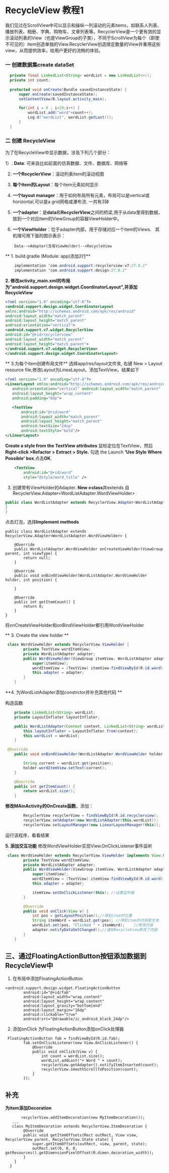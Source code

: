 # RecycleView 教程1

我们见过在ScrollView中可以显示和操纵一列滚动的元素items，如联系人列表、播放列表、相册、字典、购物车、文章列表等。RecyclerView是一个更有效的显示滚动列表的View（也是ViewGroup的子类），不同于ScrollView为每个（即使不可见的）item创造单独的View.RecyclerView创造限定数量的View并重用这些view，从而提供效率，给用户更好的流畅的体验。

### 一 创建数据集create dataSet
  ```java
    private final LinkedList<String> wordList = new LinkedList<>();
    private int count;
    
    protected void onCreate(Bundle savedInstanceState) {
        super.onCreate(savedInstanceState);
        setContentView(R.layout.activity_main);

        for(int i = 0 ; i<20;i++) {
            wordList.add("word"+count++);
            Log.d("wordList", wordList.getLast());
        }
    }
  ```
 ### 二 创建 RecycleView
 
 为了在RecycleView中显示数据，涉及下列几个部分：
 
1）. **Data**: 可来自比如前面的仿真数据、文件、数据库、网络等
    
2) **一个RecyclerView**：滚动列表item的滚动视图
    
3) **每个item的Layout**：每个item元素如何显示
    
4) **一个layout manager**：用于如何布局所有元素，布局可以是vertical或horizontal,可以是a grid网格或瀑布流. 一共有3钟
    
5) **一个adapter**：是**data**和**RecyclerView**之间的桥梁,用于从data里得到数据，放到一个对应item的ViewGroup的容器ViewHolder中。
    
6) **一个ViewHolder**：位于adapter内部，用于存储对应一个item的Views.
   
   其机理可用下面的图示表示：
```
    Data-->Adapter(含有ViewHolder)-->RecycleView
```

** 1. build.gradle (Module: app)添加2行**
``` java   
    implementation 'com.android.support:recyclerview-v7:27.0.2'
    implementation 'com.android.support:design:27.0.2'
```
    
**2. 修改activity_main.xml的布局为"android.support.design.widget.CoordinatorLayout",并添加 RecycleView**

```xml
<?xml version="1.0" encoding="utf-8"?>
<android.support.design.widget.CoordinatorLayout
xmlns:android="http://schemas.android.com/apk/res/android"
android:layout_width="match_parent"
android:layout_height="match_parent"
android:orientation="vertical">
<android.support.v7.widget.RecyclerView
android:id="@+id/recyclerview"
android:layout_width="match_parent"
android:layout_height="match_parent">
</android.support.v7.widget.RecyclerView>
</android.support.design.widget.CoordinatorLayout>
```
** 3.为每个item创建布局文件** 
 选择app/res/layout文件夹, 右键 New > Layout resource file,修改Layout为LineaLayout。添加TextView。结果如下
 ```xml
<?xml version="1.0" encoding="utf-8"?>
<LinearLayout xmlns:android="http://schemas.android.com/apk/res/android"
    android:orientation="vertical" android:layout_width="match_parent"
    android:layout_height="wrap_content"
    android:padding="6dp">

    <TextView
        android:id="@+id/word"
        android:layout_width="match_parent"
        android:layout_height="match_parent"
        android:textSize="24sp"
        android:textStyle="bold"/>
</LinearLayout>
 ```
 
 **Create a style from the TextView attributes**
 鼠标定位在TextView，然后**Right-click >Refactor > Extract > Style.**
 勾选 the Launch **'Use Style Where Possible' box**.点击**OK**.
 
```xml
    <TextView
        android:id="@+id/word"
        style="@style/word_title" />
```

3. 创建带有ViewHolder的Adapter. **New->class**并extends 自 RecyclerView.Adapter<WordListAdapter.WordViewHolder>
```java
public class WordListAdapter extends RecyclerView.Adapter<WordListAdapter.WordViewHolder>
{
}
```
点击灯泡，选择**Implement methods**
```
public class WordListAdapter extends RecyclerView.Adapter<WordListAdapter.WordViewHolder> {

    @Override
    public WordListAdapter.WordViewHolder onCreateViewHolder(ViewGroup parent, int viewType) {
        return null;
    }

    @Override
    public void onBindViewHolder(WordListAdapter.WordViewHolder holder, int position) {

    }

    @Override
    public int getItemCount() {
        return 0;
    }
}
```
将onCreateViewHolder和onBindViewHolder都引用WordViewHolder

** 3. Create the view holder **

```java
 class WordViewHolder extends RecyclerView.ViewHolder {
        private TextView wordItemView;
        private WordListAdapter adapter;
        public WordViewHolder(ViewGroup itemView, WordListAdapter adapter) {
            super(itemView);
            wordItemView = (TextView) itemView.findViewById(R.id.word);
            this.adapter = adapter;
        }
    }
```

**4. 为WordListAdapter添加constrctor并补充其他代码 **

构造函数
```java
    private LinkedList<String> wordList;
    private LayoutInflater layoutInflater;

    public WordListAdapter(Context context, LinkedList<String> wordList) {
        this.layoutInflater = LayoutInflater.from(context);
        this.wordList = wordList;
    }
```
```java
 @Override
    public void onBindViewHolder(WordListAdapter.WordViewHolder holder, int position) {

        String current = wordList.get(position);
        holder.wordItemView.setText(current);
    }

    @Override
    public int getItemCount() {
        return wordList.size();
    }
```

**修改MAinActivity的OnCreate函数**，添加：
```java
        RecyclerView recyclerView = findViewById(R.id.recyclerview);
        recyclerView.setAdapter(new WordListAdapter(this,wordList));
        recyclerView.setLayoutManager(new LinearLayoutManager(this));
```
运行该程序，看看结果

**5. 添加交互功能**
修改WordViewHolder实现View.OnClickListener事件监听
```java
 class WordViewHolder extends RecyclerView.ViewHolder implements View.OnClickListener{
        private TextView wordItemView;
        private WordListAdapter adapter;
        public WordViewHolder(ViewGroup itemView, WordListAdapter adapter) {
            super(itemView);
            wordItemView = (TextView) itemView.findViewById(R.id.word);
            this.adapter = adapter;

            itemView.setOnClickListener(this); //设置监听器
        }

        @Override
        public void onClick(View v) {
            int pos = getLayoutPosition();//得到item的位置
            String itemWord = wordList.get(pos); //得到item的内容即文本
            wordList.set(pos, "Clicked " + itemWord);    //修改内容
            adapter.notifyDataSetChanged();//通知RecycleView修改了内容
        }
    }
```


## 三、通过FloatingActionButton按钮添加数据到RecycleView中
1. 在布局中添加FloatingActionButton
```
<android.support.design.widget.FloatingActionButton
        android:id="@+id/fab"
        android:layout_width="wrap_content"
        android:layout_height="wrap_content"
        android:layout_gravity="bottom|end"
        android:layout_margin="16dp"
        android:clickable="true"
        android:src="@drawable/ic_android_black_24dp"/>
```

2. 添加onClick
 为FloatingActionButton添加onClick处理器
```
 FloatingActionButton fab = findViewById(R.id.fab);
        fab.setOnClickListener(new View.OnClickListener() {
            @Override
            public void onClick(View v) {
                int count = wordList.size();
                wordList.addLast("+ Word " + count);
                recyclerView.getAdapter().notifyItemInserted(count);
                recyclerView.smoothScrollToPosition(count);
            }
        });
```

## 补充
**为item添加Decoration**
```
       recyclerView.addItemDecoration(new MyItemDecoration());
   ...
   class MyItemDecoration extends RecyclerView.ItemDecoration {
        @Override
        public void getItemOffsets(Rect outRect, View view, RecyclerView parent, RecyclerView.State state) {
            super.getItemOffsets(outRect, view, parent, state);
            outRect.set(0, 0, 0, getResources().getDimensionPixelOffset(R.dimen.decoration_width));
        }
    }
  }
```
